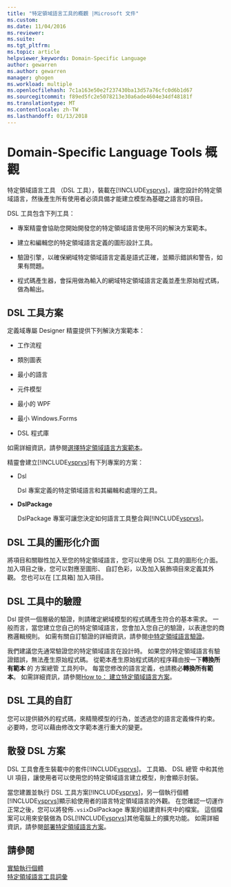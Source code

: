 ```yaml
---
title: "特定領域語言工具的概觀 |Microsoft 文件"
ms.custom: 
ms.date: 11/04/2016
ms.reviewer: 
ms.suite: 
ms.tgt_pltfrm: 
ms.topic: article
helpviewer_keywords: Domain-Specific Language
author: gewarren
ms.author: gewarren
manager: ghogen
ms.workload: multiple
ms.openlocfilehash: 7c1a163e50e2f237430ba13d57a76cfc0d6b1d67
ms.sourcegitcommit: f89ed5fc2e5078213e30a6ade4604e34df48181f
ms.translationtype: MT
ms.contentlocale: zh-TW
ms.lasthandoff: 01/13/2018
---
```

# <a name="overview-of-domain-specific-language-tools"></a>Domain-Specific Language Tools 概觀
特定領域語言工具 （DSL 工具），裝載在[!INCLUDE[vsprvs](../code-quality/includes/vsprvs_md.md)]，讓您設計的特定領域語言，然後產生所有使用者必須具備才能建立模型為基礎之語言的項目。  
  
 DSL 工具包含下列工具：  
  
-   專案精靈會協助您開始開發您的特定領域語言使用不同的解決方案範本。  
  
-   建立和編輯您的特定領域語言定義的圖形設計工具。  
  
-   驗證引擎，以確保網域特定領域語言定義是語式正確，並顯示錯誤和警告，如果有問題。  
  
-   程式碼產生器，會採用做為輸入的網域特定領域語言定義並產生原始程式碼，做為輸出。  
  
## <a name="the-dsl-tools-solution"></a>DSL 工具方案  
 定義域專屬 Designer 精靈提供下列解決方案範本：  
  
-   工作流程  
  
-   類別圖表  
  
-   最小的語言  
  
-   元件模型  
  
-   最小的 WPF  
  
-   最小 Windows.Forms  
  
-   DSL 程式庫  
  
 如需詳細資訊，請參閱[選擇特定領域語言方案範本](../modeling/choosing-a-domain-specific-language-solution-template.md)。  
  
 精靈會建立[!INCLUDE[vsprvs](../code-quality/includes/vsprvs_md.md)]有下列專案的方案：  
  
-   Dsl  
  
     Dsl 專案定義的特定領域語言和其編輯和處理的工具。  
  
-   **DslPackage**  
  
     DslPackage 專案可讓您決定如何語言工具整合與[!INCLUDE[vsprvs](../code-quality/includes/vsprvs_md.md)]。  
  
## <a name="the-dsl-tools-graphical-interface"></a>DSL 工具的圖形化介面  
 將項目和關聯性加入至您的特定領域語言，您可以使用 DSL 工具的圖形化介面。 加入項目之後，您可以對應至圖形、 自訂色彩，以及加入裝飾項目來定義其外觀。 您也可以在 [工具箱] 加入項目。  
  
## <a name="validation-in-dsl-tools"></a>DSL 工具中的驗證  
 Dsl 提供一個層級的驗證，則請確定網域模型的程式碼產生符合的基本需求。 一般而言，當您建立您自己的特定領域語言，您會加入您自己的驗證，以表達您的商務邏輯規則。 如需有關自訂驗證的詳細資訊，請參閱[中特定領域語言驗證](../modeling/validation-in-a-domain-specific-language.md)。  
  
 我們建議您先通常驗證您的特定領域語言在設計時。 如果您的特定領域語言有驗證錯誤，無法產生原始程式碼。 從範本產生原始程式碼的程序藉由按一下**轉換所有範本** 的 方案總管 工具列中。 每當您修改的語言定義，也請務必**轉換所有範本**。 如需詳細資訊，請參閱[How to： 建立特定領域語言方案](../modeling/how-to-create-a-domain-specific-language-solution.md)。  
  
## <a name="customization-of-dsl-tools"></a>DSL 工具的自訂  
 您可以提供額外的程式碼，來精簡模型的行為，並透過您的語言定義條件約束。 必要時，您可以藉由修改文字範本進行重大的變更。  
  
## <a name="distributing-your-dsl-solution"></a>散發 DSL 方案  
 DSL 工具會產生裝載中的套件[!INCLUDE[vsprvs](../code-quality/includes/vsprvs_md.md)]。 工具箱、 DSL 總管 中和其他 UI 項目，讓使用者可以使用您的特定領域語言建立模型，則會顯示封裝。  
  
 當您建置並執行 DSL 工具方案[!INCLUDE[vsprvs](../code-quality/includes/vsprvs_md.md)]，另一個執行個體[!INCLUDE[vsprvs](../code-quality/includes/vsprvs_md.md)]顯示給使用者的語言特定領域語言的外觀。 在您確認一切運作正常之後，您可以將發佈`.vsix`DslPackage 專案的組建資料夾中的檔案。 這個檔案可以用來安裝做為 DSL[!INCLUDE[vsprvs](../code-quality/includes/vsprvs_md.md)]其他電腦上的擴充功能。  如需詳細資訊，請參閱[部署特定領域語言方案](../modeling/deploying-domain-specific-language-solutions.md)。  
  
## <a name="see-also"></a>請參閱  
 [實驗執行個體](../extensibility/the-experimental-instance.md)   
 [特定領域語言工具詞彙](http://msdn.microsoft.com/en-us/ca5e84cb-a315-465c-be24-76aa3df276aa)